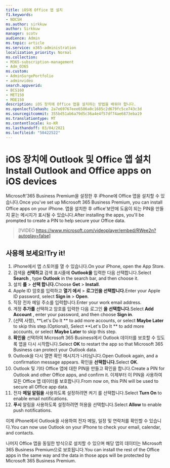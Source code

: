 ```yaml
---
title: iOS에 Office 앱 설치
f1.keywords:
- NOCSH
ms.author: sirkkuw
author: Sirkkuw
manager: scotv
audience: Admin
ms.topic: article
ms.service: o365-administration
localization_priority: Normal
ms.collection:
- M365-subscription-management
- Adm_O365
ms.custom:
- AdminSurgePortfolio
- adminvideo
search.appverid:
- BCS160
- MET150
- MOE150
description: iOS 장치에 Office 앱을 설치하는 방법을 배워야 합니다.
ms.openlocfilehash: 2a7e69767eee6506a0c1685c2d679fc5ce743c3d
ms.sourcegitcommit: 355bd51ab6a79d5c36a4e4f57df74ae6873eba19
ms.translationtype: MT
ms.contentlocale: ko-KR
ms.lasthandoff: 03/04/2021
ms.locfileid: "50422522"
---
```

# <a name="install-outlook-and-office-apps-on-ios-devices"></a><span data-ttu-id="71e8a-103">iOS 장치에 Outlook 및 Office 앱 설치</span><span class="sxs-lookup"><span data-stu-id="71e8a-103">Install Outlook and Office apps on iOS devices</span></span>

<span data-ttu-id="71e8a-104">Microsoft&#39;365 Business Premium을 설정한 후 iPhone에 Office 앱을 설치할 수 있습니다.</span><span class="sxs-lookup"><span data-stu-id="71e8a-104">Once you&#39;ve set up Microsoft 365 Business Premium, you can install Office apps on your iPhone.</span></span> <span data-ttu-id="71e8a-105">앱을 설치한 후 office&#39;보안에 도움이 되는 PIN을 만들지 묻는 메시지가 표시될 수 있습니다.</span><span class="sxs-lookup"><span data-stu-id="71e8a-105">After installing the apps, you&#39;ll be prompted to create a PIN to help secure your Office data.</span></span>

> [!VIDEO https://www.microsoft.com/videoplayer/embed/RWee2n?autoplay=false]

## <a name="try-it"></a><span data-ttu-id="71e8a-106">사용해 보세요!</span><span class="sxs-lookup"><span data-stu-id="71e8a-106">Try it!</span></span>

1. <span data-ttu-id="71e8a-107">iPhone에서 앱 스토어를 열 수 있습니다.</span><span class="sxs-lookup"><span data-stu-id="71e8a-107">On your iPhone, open the App Store.</span></span>
2. <span data-ttu-id="71e8a-108">검색을  **선택하고** 검색 표시줄에  **Outlook을** 입력한 다음 선택합니다.</span><span class="sxs-lookup"><span data-stu-id="71e8a-108">Select  **Search** , type  **Outlook** in the search bar, and then choose it.</span></span>
3. <span data-ttu-id="71e8a-109">설치 **를**   >   **선택 합니다.**</span><span class="sxs-lookup"><span data-stu-id="71e8a-109">Choose  **Get**  >  **Install**.</span></span>
4. <span data-ttu-id="71e8a-110">Apple ID 암호를 입력하고 **열기 에서**  >   **로그인을 선택합니다.**</span><span class="sxs-lookup"><span data-stu-id="71e8a-110">Enter your Apple ID password, select **Sign in** >  **Open**.</span></span>
5. <span data-ttu-id="71e8a-111">직장 전자 메일 주소를 입력합니다.</span><span class="sxs-lookup"><span data-stu-id="71e8a-111">Enter your work email address.</span></span>
6. <span data-ttu-id="71e8a-112">계정 **추가를** 선택하고 암호를 입력한 다음 로그인 **을 선택합니다.**</span><span class="sxs-lookup"><span data-stu-id="71e8a-112">Select  **Add Account** , enter your password, and then choose  **Sign in**.</span></span>
7. <span data-ttu-id="71e8a-113">(선택 사항), \*\*Let's Do It \*\* to add more accounts, or select  **Maybe Later**  to skip this step.</span><span class="sxs-lookup"><span data-stu-id="71e8a-113">(Optional), Select  \*\*Let's Do It \*\* to add more accounts, or select  **Maybe Later**  to skip this step.</span></span>
8. <span data-ttu-id="71e8a-114">**확인을** 선택하여 Microsoft 365 Business에서 Outlook 데이터를 보호할 수 있도록 앱을 다시 시작합니다.</span><span class="sxs-lookup"><span data-stu-id="71e8a-114">Select  **OK** to restart the app so that Microsoft 365 Business  can protect your Outlook data.</span></span>
9. <span data-ttu-id="71e8a-115">Outlook을 다시 열면 확인 메시지가 나타납니다.</span><span class="sxs-lookup"><span data-stu-id="71e8a-115">Open Outlook again, and a confirmation message appears.</span></span> <span data-ttu-id="71e8a-116">확인을 **선택합니다.**</span><span class="sxs-lookup"><span data-stu-id="71e8a-116">Select  **OK**.</span></span>
10. <span data-ttu-id="71e8a-117">Outlook 및 기타 Office 앱에 대한 PIN을 만들고 확인을 합니다.</span><span class="sxs-lookup"><span data-stu-id="71e8a-117">Create a PIN for Outlook and other Office apps, and confirm it.</span></span> <span data-ttu-id="71e8a-118">이제부터 이 PIN을 사용하여 모든 Office 앱 데이터를 보호합니다.</span><span class="sxs-lookup"><span data-stu-id="71e8a-118">From now on, this PIN will be used to secure all Office app data.</span></span>
11. <span data-ttu-id="71e8a-119">전자  **메일 알림을**  사용하도록 설정하려면 켜기 를 선택합니다.</span><span class="sxs-lookup"><span data-stu-id="71e8a-119">Select  **Turn On**  to enable email notifications.</span></span>
12. <span data-ttu-id="71e8a-120">**푸시** 알림을 사용하도록 설정하려면 허용을 선택합니다.</span><span class="sxs-lookup"><span data-stu-id="71e8a-120">Select  **Allow** to enable push notifications.</span></span>

<span data-ttu-id="71e8a-121">이제 iPhone에서 Outlook을 사용하여 전자 메일, 일정 및 연락처를 확인할 수 있습니다.</span><span class="sxs-lookup"><span data-stu-id="71e8a-121">You can now use Outlook on your iPhone to check your email, calendar, and contacts.</span></span>

<span data-ttu-id="71e8a-122">나머지 Office 앱을 동일한 방식으로 설치할 수 있으며 해당 앱의 데이터는 Microsoft 365 Business Premium으로 보호됩니다.</span><span class="sxs-lookup"><span data-stu-id="71e8a-122">You can install the rest of the Office apps in the same way and the data in those apps will be protected by Microsoft 365 Business Premium.</span></span>
